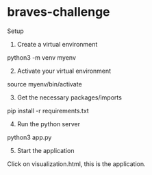 # braves-challenge

Setup

1. Create a virtual environment
   
python3 -m venv myenv

2. Activate your virtual environment

source myenv/bin/activate

3. Get the necessary packages/imports

pip install -r requirements.txt

4. Run the python server

python3 app.py

5. Start the application

Click on visualization.html, this is the application.
